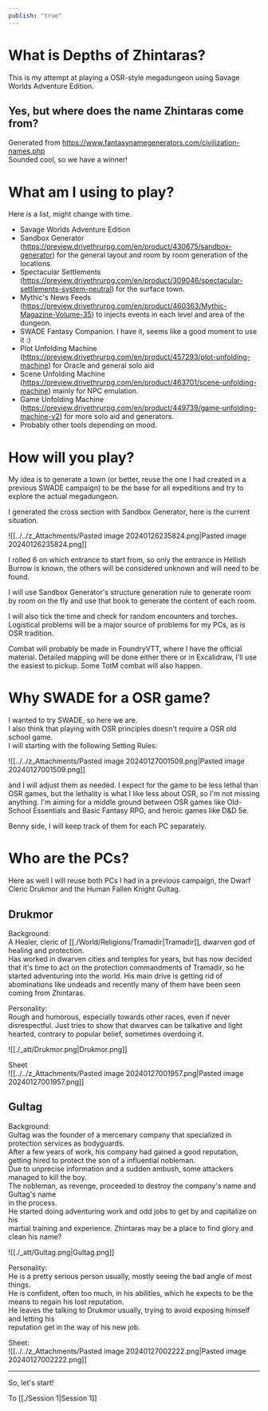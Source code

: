 ```yaml
---  
publish: "true"  
---  
```

  
# What is Depths of Zhintaras?  
This is my attempt at playing a OSR-style megadungeon using Savage Worlds Adventure Edition.  
  
## Yes, but where does the name Zhintaras come from?  
Generated from https://www.fantasynamegenerators.com/civilization-names.php  
Sounded cool, so we have a winner!  
  
# What am I using to play?   
  
Here is a list, might change with time.  
- Savage Worlds Adventure Edition  
- Sandbox Generator (https://preview.drivethrurpg.com/en/product/430675/sandbox-generator) for the general layout and room by room generation of the locations.  
- Spectacular Settlements (https://preview.drivethrurpg.com/en/product/309046/spectacular-settlements-system-neutral) for the surface town.  
- Mythic's News Feeds (https://preview.drivethrurpg.com/en/product/460363/Mythic-Magazine-Volume-35) to injects events in each level and area of the dungeon.  
- SWADE Fantasy Companion. I have it, seems like a good moment to use it :)  
- Plot Unfolding Machine (https://preview.drivethrurpg.com/en/product/457293/plot-unfolding-machine) for Oracle and general solo aid  
- Scene Unfolding Machine (https://preview.drivethrurpg.com/en/product/463701/scene-unfolding-machine) mainly for NPC emulation.  
- Game Unfolding Machine (https://preview.drivethrurpg.com/en/product/449739/game-unfolding-machine-v2) for more solo aid and generators.  
- Probably other tools depending on mood.  
  
# How will you play?  
My idea is to generate a town (or better, reuse the one I had created in a previous SWADE campaign) to be the base for all expeditions and try to explore the actual megadungeon.  
  
I generated the cross section with Sandbox Generator, here is the current situation.  
  
![[../../z_Attachments/Pasted image 20240126235824.png|Pasted image 20240126235824.png]]  
  
I rolled 6 on which entrance to start from, so only the entrance in Hellish Burrow is known, the others will be considered unknown and will need to be found.  
  
I will use Sandbox Generator's structure generation rule to generate room by room on the fly and use that book to generate the content of each room.  
  
I will also tick the time and check for random encounters and torches. Logistical problems will be a major source of problems for my PCs, as is OSR tradition.  
  
Combat will probably be made in FoundryVTT, where I have the official material. Detailed mapping will be done either there or in Excalidraw, I'll use the easiest to pickup. Some TotM combat will also happen.  
  
# Why SWADE for a OSR game?  
I wanted to try SWADE, so here we are.  
I also think that playing with OSR principles doesn't require a OSR old school game.  
I will starting with the following Setting Rules:  
  
![[../../z_Attachments/Pasted image 20240127001509.png|Pasted image 20240127001509.png]]  
  
and I will adjust them as needed. I expect for the game to be less lethal than OSR games, but the lethality is what I like less about OSR, so I'm not missing anything. I'm aiming for a middle ground between OSR games like Old-School Essentials and Basic Fantasy RPG, and heroic games like D&D 5e.  
  
Benny side, I will keep track of them for each PC separately.  
  
# Who are the PCs?  
Here as well I will reuse both PCs I had in a previous campaign, the Dwarf Cleric Drukmor and the Human Fallen Knight Gultag.  
  
## Drukmor  
Background:  
A Healer, cleric of [[./World/Religions/Tramadir|Tramadir]], dwarven god of healing and protection.  
Has worked in dwarven cities and temples for years, but has now decided that it's time to act on the protection commandments of Tramadir, so he started adventuring into the world. His main drive is getting rid of abominations like undeads and recently many of them have been seen coming from Zhintaras.  
  
Personality:  
Rough and humorous, especially towards other races, even if never disrespectful. Just tries to show that dwarves can be talkative and light hearted, contrary to popular belief, sometimes overdoing it.  
  
![[./_att/Drukmor.png|Drukmor.png]]  
  
Sheet  
![[../../z_Attachments/Pasted image 20240127001957.png|Pasted image 20240127001957.png]]  
  
## Gultag  
Background:  
Gultag was the founder of a mercenary company that specialized in protection services as bodyguards.  
After a few years of work, his company had gained a good reputation, getting hired to protect the son of a influential nobleman.  
Due to unprecise information and a sudden ambush, some attackers managed to kill the boy.  
The nobleman, as revenge, proceeded to destroy the company's name and Gultag's name  
in the process.  
He started doing adventuring work and odd jobs to get by and capitalize on his  
martial training and experience. Zhintaras may be a place to find glory and clean his name?  
  
![[./_att/Gultag.png|Gultag.png]]  
  
Personality:  
He is a pretty serious person usually, mostly seeing the bad angle of most things.  
He is confident, often too much, in his abilities, which he expects to be the means to regain his lost reputation.  
He leaves the talking to Drukmor usually, trying to avoid exposing himself and letting his  
reputation get in the way of his new job.  
  
Sheet:  
![[../../z_Attachments/Pasted image 20240127002222.png|Pasted image 20240127002222.png]]  
  
---  
So, let's start!  
  
To [[./Session 1|Session 1]]